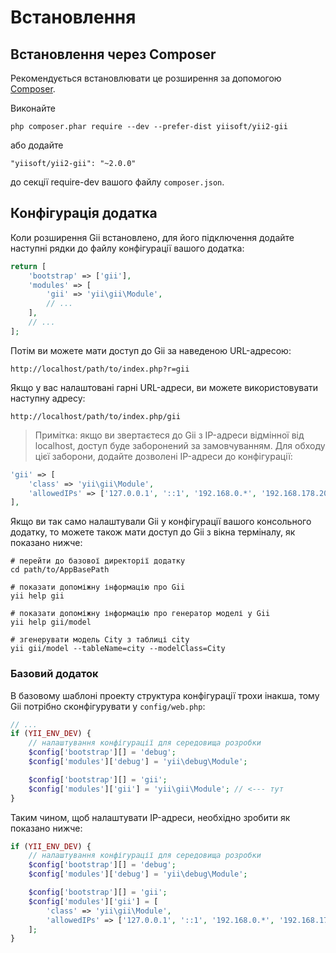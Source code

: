 Встановлення
============

## Встановлення через Composer

Рекомендується встановлювати це розширення за допомогою [Composer](http://getcomposer.org/download/).

Виконайте

```
php composer.phar require --dev --prefer-dist yiisoft/yii2-gii
```

або додайте

```
"yiisoft/yii2-gii": "~2.0.0"
```

до секції require-dev вашого файлу `composer.json`.


## Конфігурація додатка

Коли розширення Gii встановлено, для його підключення додайте наступні рядки до файлу конфігурації вашого додатка:

```php
return [
    'bootstrap' => ['gii'],
    'modules' => [
        'gii' => 'yii\gii\Module',
        // ...
    ],
    // ...
];
```

Потім ви можете мати доступ до Gii за наведеною URL-адресою:

```
http://localhost/path/to/index.php?r=gii
```

Якщо у вас налаштовані гарні URL-адреси, ви можете використовувати наступну адресу:

```
http://localhost/path/to/index.php/gii
```

> Примітка: якщо ви звертаєтеся до Gii з IP-адреси відмінної від localhost, доступ буде заборонений за замовчуванням.
> Для обходу цієї заборони, додайте дозволені IP-адреси до конфігурації:
>
```php
'gii' => [
    'class' => 'yii\gii\Module',
    'allowedIPs' => ['127.0.0.1', '::1', '192.168.0.*', '192.168.178.20', '172.16.0.0/12'] // налаштувати для ваших потреб
],
```
Якщо ви так само налаштували Gii у конфігурації вашого консольного додатку, то можете також мати доступ до Gii з
вікна терміналу, як показано нижче:

```
# перейти до базової директорії додатку
cd path/to/AppBasePath

# показати допоміжну інформацію про Gii
yii help gii

# показати допоміжну інформацію про генератор моделі у Gii
yii help gii/model

# згенерувати модель City з таблиці city
yii gii/model --tableName=city --modelClass=City
```

### Базовий додаток

В базовому шаблоні проекту структура конфігурації трохи інакша, тому Gii потрібно сконфігурувати у
`config/web.php`:

```php
// ...
if (YII_ENV_DEV) {
    // налаштування конфігурації для середовища розробки
    $config['bootstrap'][] = 'debug';
    $config['modules']['debug'] = 'yii\debug\Module';

    $config['bootstrap'][] = 'gii';
    $config['modules']['gii'] = 'yii\gii\Module'; // <--- тут
}
```

Таким чином, щоб налаштувати IP-адреси, необхідно зробити як показано нижче:

```php
if (YII_ENV_DEV) {
    // налаштування конфігурації для середовища розробки
    $config['bootstrap'][] = 'debug';
    $config['modules']['debug'] = 'yii\debug\Module';

    $config['bootstrap'][] = 'gii';
    $config['modules']['gii'] = [
        'class' => 'yii\gii\Module',
        'allowedIPs' => ['127.0.0.1', '::1', '192.168.0.*', '192.168.178.20', '172.16.0.0/12'],
    ];
}
```
